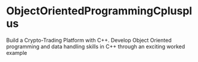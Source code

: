 # ObjectOrientedProgrammingCplusplus
Build a Crypto-Trading Platform with C++. Develop Object Oriented programming and data handling skills in C++ through an exciting worked example
